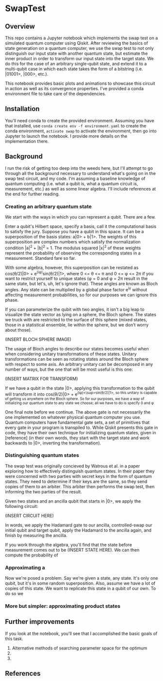 # SwapTest

## Overview

This repo contains a Jupyter notebook which implements the swap test on a simulated quantum computer using Qiskit. After reviewing the basics of state generation on a quantum computer, we use the swap test to not only distinguish our input state with another quantum state, but estimate the inner product in order to transform our input state into the target state. We do this for the case of an arbitrary single-qubit state, and extend it to a multi-qubit case in which each state takes the form of a bitstring (i.e. |01001>, |000>, etc.). 

This notebook provides basic plots and animations to showcase this circuit in action as well as its convergence properties. I've provided a conda environment file to take care of the dependencies.

## Installation

You'll need conda to create the provided environment. Assuming you have that installed, use `conda create env -f environment.yaml` to create the conda environment, `activate swap` to activate the environment, then go into Jupyter to launch the notebook. I provide more details on the implementation there. 

## Background

I run the risk of getting too deep into the weeds here, but I'll attempt to go through all the background necessary to understand what's going on in the swap test circuit, and my code. I'm assuming a baseline knowledge of quantum computing (i.e. what a qubit is, what a quantum circuit is, measurement, etc.) as well as some linear algebra. I'll include references at the end for further reading.

### Creating an arbitrary quantum state

We start with the ways in which you can represent a qubit. There are a few. 

Enter a qubit's Hilbert space, specify a basis, call it the computational basis to satisfy the jury. Suppose you have a qubit in this space. It can be a superposition of the basis states: a|0> + b|1>. The weights of this superposition are complex numbers which satisfy the normalization condition |a|<sup>2</sup> + |b|<sup>2</sup> = 1. The modulus squared |x|<sup>2</sup> of these weights represent the probability of observing the corresponding states in a measurement. Standard fare so far. 

With some algebra, however, this superposition can be restated as cos(θ/2)|0> + e<sup>(iφ)</sup>sin(θ/2)|1>, where 0 <= θ <= π and 0 <= φ <= 2π if you want to restrict yourself to unique states (φ = 0 and φ = 2π result in the same state, but let's, uh, let's ignore that). These angles are known as Bloch angles. Any state can be multiplied by a global phase factor e<sup>iγ</sup> without affecting measurement probabilities, so for our purposes we can ignore this phase. 

If you can parameterize the qubit with two angles, it isn't a big leap to visualize the state vector as lying on a sphere, the Bloch sphere. The states we truck with are restricted to the surface of this sphere (mixed states, those in a statistical ensemble, lie within the sphere, but we don't worry about those). 

(INSERT BLOCH SPHERE IMAGE)

The usage of Bloch angles to describe our states becomes useful when when considering unitary transformations of these states. Unitary transformations can be seen as rotating states around the Bloch sphere with respect to some axis. An arbitrary unitary can be decomposed in any number of ways, but the one that will be most useful is this one:

(INSERT MATRIX FOR TRANSFORM)

If we have a qubit in the state |0>, applying this transformation to the qubit will transform it into cos(θ/2)|0> + e<sup>(iφ)<\sup>sin(θ/2)|1>, so this unitary is capable of getting us anywhere on the Bloch sphere. So for our purposes, we have a way of initializing our quantum state to any state we choose; all we have to do is specify 0 and φ

One final note before we continue. The above gate is not necessarily the one implemented on whatever physical quantum computer you use. Quantum computers have fundamental gate sets, a set of primitives that every gate in your program is transpiled to. While Qiskit presents this gate in code, they have their own technique for initializing quantum states, given in [reference] (in their own words, they start with the target state and work backwards to |0>, inverting the transformation).

### Distinguishing quantum states

The swap test was originally concieved by Watrous et al. in a paper exploring how to effectively distinguish quantum states. In their paper they were concerned with two parties with secret keys in the form of quantum states. They need to determine if their keys are the same, so they send copies of them to an arbiter. This arbiter then performs the swap test, then informing the two parties of the result. 

Given two states and an ancilla qubit that starts in |0>, we apply the following circuit:

(INSERT CIRCUIT HERE)

In words, we apply the Hadamard gate to our ancilla, controlled-swap our initial qubit and target qubit, apply the Hadamard to the ancilla again, and finish by measuring the ancilla. 

If you work through the algebra, you'll find that the state before measurement comes out to be (INSERT STATE HERE). We can then compute the probability of 


### Approximating a 

Now we're posed a problem. Say we're given a state, any state. It's only one qubit, but it's in some random superposition. Also, assume we have a lot of copies of this state. We want to replicate this state in a qubit of our own. To do so we 

### More but simpler: approximating product states

## Further improvements

If you look at the notebook, you'll see that I accomplished the basic goals of this task.

1. Alternative methods of searching parameter space for the optimum
2. 
3.

## References



